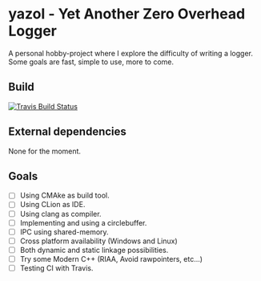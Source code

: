 yazol - Yet Another Zero Overhead Logger
==
A personal hobby-project where I explore the difficulty of writing a logger. Some goals are fast, simple to use, more to come. 

Build
--
 [![Travis Build Status](https://travis-ci.org/Meraz/yazol.svg?branch=master)](https://travis-ci.org/Meraz/yazol)

External dependencies
--
None for the moment.

Goals
--
- [ ] Using CMAke as build tool.
- [ ] Using CLion as IDE.
- [ ] Using clang as compiler.
- [ ] Implementing and using a circlebuffer.
- [ ] IPC using shared-memory.
- [ ] Cross platform availability (Windows and Linux)
- [ ] Both dynamic and static linkage possibilities.
- [ ] Try some Modern C++ (RIAA, Avoid rawpointers, etc...)
- [ ] Testing CI with Travis.
